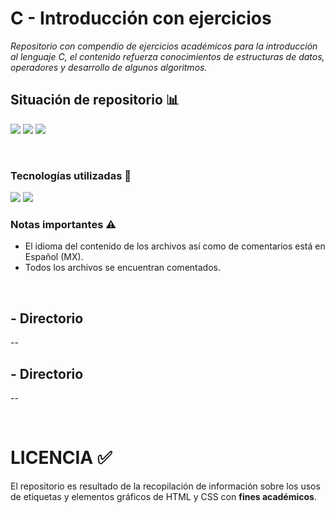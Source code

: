 # C - Introducción con ejercicios

_Repositorio con compendio de ejercicios académicos para la introducción al lenguaje C, el contenido refuerza conocimientos de estructuras de datos, operadores y desarrollo de algunos algoritmos._
<br>

## Situación de repositorio 📊️
<img src="https://img.shields.io/badge/Coverage-0%25-FFB4A2?style=for-the-badge" />  <img src="https://img.shields.io/github/stars/0draS0/Practicas_HTML?color=FFB4A2&style=for-the-badge" />  <img src="https://img.shields.io/badge/Version-1.0-FFB4A2?style=for-the-badge" />

<br>

### Tecnologías utilizadas 🔨
<img src="https://img.shields.io/badge/C-00599C?style=for-the-badge&logo=c&logoColor=black&color=FFB4A2" /> <img src="https://img.shields.io/badge/Built%20with-Code%3A%3ABlocks-FFB4A2?style=for-the-badge" />

### Notas importantes ⚠
  - El idioma del contenido de los archivos así como de comentarios está en Español (MX).
  - Todos los archivos se encuentran comentados.

<br>

##  - Directorio
--


##  - Directorio
--

<br>

# LICENCIA ✅
El repositorio es resultado de la recopilación de información sobre los usos de etiquetas y elementos gráficos de HTML y CSS con <b>fines académicos</b>.

